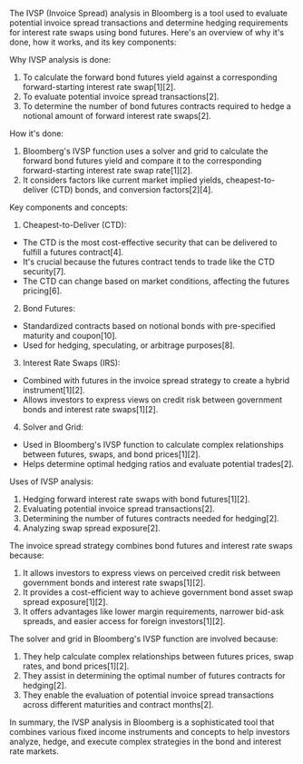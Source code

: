 The IVSP (Invoice Spread) analysis in Bloomberg is a tool used to evaluate potential invoice spread transactions and determine hedging requirements for interest rate swaps using bond futures. Here's an overview of why it's done, how it works, and its key components:

Why IVSP analysis is done:
1. To calculate the forward bond futures yield against a corresponding forward-starting interest rate swap[1][2].
2. To evaluate potential invoice spread transactions[2].
3. To determine the number of bond futures contracts required to hedge a notional amount of forward interest rate swaps[2].

How it's done:
1. Bloomberg's IVSP function uses a solver and grid to calculate the forward bond futures yield and compare it to the corresponding forward-starting interest rate swap rate[1][2].
2. It considers factors like current market implied yields, cheapest-to-deliver (CTD) bonds, and conversion factors[2][4].

Key components and concepts:

1. Cheapest-to-Deliver (CTD):
- The CTD is the most cost-effective security that can be delivered to fulfill a futures contract[4].
- It's crucial because the futures contract tends to trade like the CTD security[7].
- The CTD can change based on market conditions, affecting the futures pricing[6].

2. Bond Futures:
- Standardized contracts based on notional bonds with pre-specified maturity and coupon[10].
- Used for hedging, speculating, or arbitrage purposes[8].

3. Interest Rate Swaps (IRS):
- Combined with futures in the invoice spread strategy to create a hybrid instrument[1][2].
- Allows investors to express views on credit risk between government bonds and interest rate swaps[1][2].

4. Solver and Grid:
- Used in Bloomberg's IVSP function to calculate complex relationships between futures, swaps, and bond prices[1][2].
- Helps determine optimal hedging ratios and evaluate potential trades[2].

Uses of IVSP analysis:
1. Hedging forward interest rate swaps with bond futures[1][2].
2. Evaluating potential invoice spread transactions[2].
3. Determining the number of futures contracts needed for hedging[2].
4. Analyzing swap spread exposure[2].

The invoice spread strategy combines bond futures and interest rate swaps because:
1. It allows investors to express views on perceived credit risk between government bonds and interest rate swaps[1][2].
2. It provides a cost-efficient way to achieve government bond asset swap spread exposure[1][2].
3. It offers advantages like lower margin requirements, narrower bid-ask spreads, and easier access for foreign investors[1][2].

The solver and grid in Bloomberg's IVSP function are involved because:
1. They help calculate complex relationships between futures prices, swap rates, and bond prices[1][2].
2. They assist in determining the optimal number of futures contracts for hedging[2].
3. They enable the evaluation of potential invoice spread transactions across different maturities and contract months[2].

In summary, the IVSP analysis in Bloomberg is a sophisticated tool that combines various fixed income instruments and concepts to help investors analyze, hedge, and execute complex strategies in the bond and interest rate markets.

